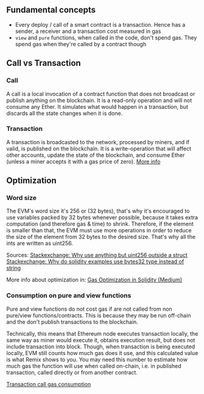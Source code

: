 ## Fundamental concepts
- Every deploy / call of a smart contract is a transaction. Hence has a sender, a receiver and a transaction cost measured in gas
- `view` and `pure` functions, when called in the code, don't spend gas. They spend gas when they're called by a contract though

## Call vs Transaction
### Call
A call is a local invocation of a contract function that does not broadcast or publish anything on the blockchain.
It is a read-only operation and will not consume any Ether. It simulates what would happen in a transaction, but discards all the state changes when it is done.

### Transaction
A transaction is broadcasted to the network, processed by miners, and if valid, is published on the blockchain.
It is a write-operation that will affect other accounts, update the state of the blockchain, and consume Ether (unless a miner accepts it with a gas price of zero).
[More info](https://ethereum.stackexchange.com/questions/765/what-is-the-difference-between-a-transaction-and-a-call)


## Optimization
### Word size
The EVM's word size it's 256 or (32 bytes), that's why it's encouraged to use variables packed by 32 bytes whenever possible, because it takes extra computation (and therefore gas & time) to shrink. Therefore, if the element is smaller than that, the EVM must use more operations in order to reduce the size of the element from 32 bytes to the desired size. That's why all the ints are written as uint256.

Sources:
[Stackexchange: Why use anything but uint256 outside a struct](https://ethereum.stackexchange.com/questions/77153/why-use-anything-but-uint256-int256-outside-of-a-struct#77154)
[Stackexchange: Why do solidity examples use bytes32 type instead of string](https://ethereum.stackexchange.com/questions/3795/why-do-solidity-examples-use-bytes32-type-instead-of-string)

More info about optimization in: [Gas Optimization in Solidity (Medium)](https://medium.com/coinmonks/gas-optimization-in-solidity-part-i-variables-9d5775e43dde)

### Consumption on pure and view functions
Pure and view functions do not cost gas if are not called from non pure/view functions/contracts. This is because they may be run off-chain and the don't publish transactions to the blockchain.

Technically, this means that Ethereum node executes transaction locally, the same way as miner would execute it, obtains execution result, but does not include transaction into block. Though, when transaction is being executed locally, EVM still counts how much gas does it use, and this calculated value is what Remix shows to you. You may need this number to estimate how much gas the function will use when called on-chain, i.e. in published transaction, called directly or from another contract.

[Transaction call gas consumption](https://ethereum.stackexchange.com/questions/69024/transaction-function-call-gas-consumption)
